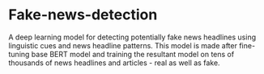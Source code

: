 # Fake-news-detection
A deep learning model for detecting potentially fake news headlines using linguistic cues and news headline patterns. This model is made after fine-tuning base BERT model and training the resultant model on tens of thousands of news headlines and articles - real as well as fake.
